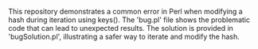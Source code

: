 This repository demonstrates a common error in Perl when modifying a hash during iteration using keys(). The 'bug.pl' file shows the problematic code that can lead to unexpected results. The solution is provided in 'bugSolution.pl', illustrating a safer way to iterate and modify the hash.